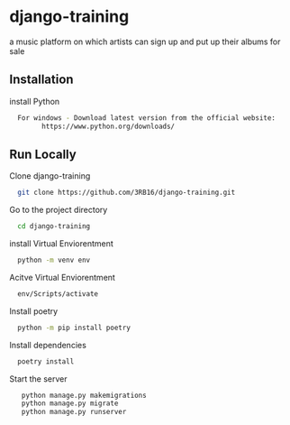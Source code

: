 # django-training

a music platform on which artists can sign up and put up their albums for sale



## Installation

install Python 

```bash
  For windows - Download latest version from the official website: 
        https://www.python.org/downloads/
```
    
## Run Locally

Clone django-training

```bash
  git clone https://github.com/3RB16/django-training.git
```

Go to the project directory

```bash
  cd django-training
```
install Virtual Enviorentment

```bash
  python -m venv env
```

Acitve Virtual Enviorentment

```bash
  env/Scripts/activate
```

Install poetry

```bash
  python -m pip install poetry
```

Install dependencies

```bash
  poetry install
```

Start the server

```bash
   python manage.py makemigrations
   python manage.py migrate
   python manage.py runserver
```

